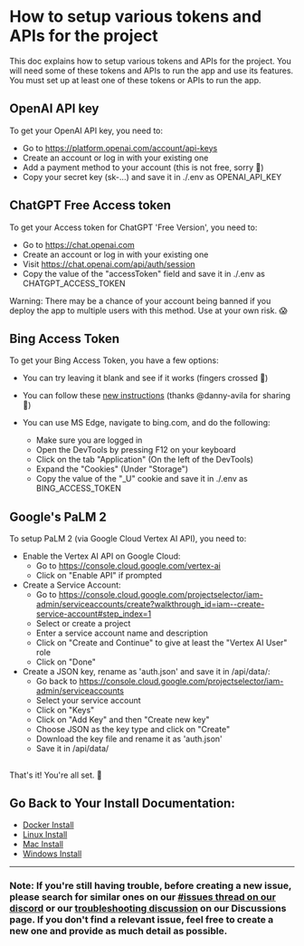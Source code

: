 # How to setup various tokens and APIs for the project

This doc explains how to setup various tokens and APIs for the project. You will need some of these tokens and APIs to run the app and use its features. You must set up at least one of these tokens or APIs to run the app.

## OpenAI API key

To get your OpenAI API key, you need to:

- Go to https://platform.openai.com/account/api-keys
- Create an account or log in with your existing one
- Add a payment method to your account (this is not free, sorry 😬)
- Copy your secret key (sk-...) and save it in ./.env as OPENAI_API_KEY

## ChatGPT Free Access token

To get your Access token for ChatGPT 'Free Version', you need to:

- Go to https://chat.openai.com
- Create an account or log in with your existing one
- Visit https://chat.openai.com/api/auth/session
- Copy the value of the "accessToken" field and save it in ./.env as CHATGPT_ACCESS_TOKEN

Warning: There may be a chance of your account being banned if you deploy the app to multiple users with this method. Use at your own risk. 😱

## Bing Access Token

To get your Bing Access Token, you have a few options:

- You can try leaving it blank and see if it works (fingers crossed 🤞)

- You can follow these [new instructions](https://github.com/danny-avila/LibreChat/issues/370#issuecomment-1560382302) (thanks @danny-avila for sharing 🙌)

- You can use MS Edge, navigate to bing.com, and do the following:
  - Make sure you are logged in
  - Open the DevTools by pressing F12 on your keyboard
  - Click on the tab "Application" (On the left of the DevTools)
  - Expand the "Cookies" (Under "Storage")
  - Copy the value of the "\_U" cookie and save it in ./.env as BING_ACCESS_TOKEN

## Google's PaLM 2

To setup PaLM 2 (via Google Cloud Vertex AI API), you need to:

- Enable the Vertex AI API on Google Cloud:
  - Go to https://console.cloud.google.com/vertex-ai
  - Click on "Enable API" if prompted
- Create a Service Account:
  - Go to https://console.cloud.google.com/projectselector/iam-admin/serviceaccounts/create?walkthrough_id=iam--create-service-account#step_index=1
  - Select or create a project
  - Enter a service account name and description
  - Click on "Create and Continue" to give at least the "Vertex AI User" role
  - Click on "Done"
- Create a JSON key, rename as 'auth.json' and save it in /api/data/:
  - Go back to https://console.cloud.google.com/projectselector/iam-admin/serviceaccounts
  - Select your service account
  - Click on "Keys"
  - Click on "Add Key" and then "Create new key"
  - Choose JSON as the key type and click on "Create"
  - Download the key file and rename it as 'auth.json'
  - Save it in /api/data/

##

That's it! You're all set. 🎉

##

## Go Back to Your Install Documentation:
- [Docker Install](docker_install.md)
- [Linux Install](linux_install.md)
- [Mac Install](mac_install.md)
- [Windows Install](windows_install.md)

---

### Note: If you're still having trouble, before creating a new issue, please search for similar ones on our [#issues thread on our discord](https://discord.gg/weqZFtD9C4) or our [troubleshooting discussion](https://github.com/danny-avila/LibreChat/discussions/categories/troubleshooting) on our Discussions page. If you don't find a relevant issue, feel free to create a new one and provide as much detail as possible.

